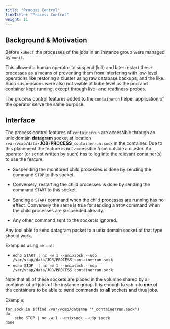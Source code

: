 ```yaml
---
title: "Process Control"
linkTitle: "Process Control"
weight: 11
---
```


## Background & Motivation

Before `kubecf` the processes of the jobs in an instance group were
managed by `monit`.

This allowed a human operator to suspend (kill) and later restart
these processes as a means of preventing them from interfering with
low-level operations like restoring a cluster using raw database
backups, and the like. Such suspensions were also not visible at kube
level as the pod and container kept running, except through live- and
readiness-probes.

The process control features added to the `containerun` helper
application of the operator serve the same purpose.

## Interface

The process control features of `containerrun` are accessible through
an unix domain __datagram__ socket at location
`/var/vcap/data/`__JOB__`/`__PROCESS__`_containerrun.sock` in the
container. Due to this placement the feature is not accessible from
outside a cluster. An operator (or script written by such) has to log
into the relevant container(s) to use the feature.

  - Suspending the monitored child processes is done by sending the
    command `STOP` to this socket.

  - Conversely, restarting the child processes is done by sending the
    command `START` to this socket.

  - Sending a `START` command when the child processes are running has
    no effect. Conversely the same is true for sending a `STOP`
    command when the child processes are suspended already.

  - Any other command sent to the socket is ignored.

Any tool able to send datagram packet to a unix domain socket of that
type should work.

Examples using `netcat`:

  - `echo START | nc -w 1 --unixsock --udp /var/vcap/data/JOB/PROCESS_containerrun.sock`
  - `echo STOP  | nc -w 1 --unixsock --udp /var/vcap/data/JOB/PROCESS_containerrun.sock`

Note that all of these sockets are placed in the volumne shared by all
container of all jobs of the instance group. It is enough to ssh into
__one__ of the containers to be able to send commands to __all__
sockets and thus jobs.

Example:

```
for sock in $(find /var/vcap/dataame '*_containerrun.sock')
do
    echo STOP | nc -w 1 --unixsock --udp $sock
done
```
